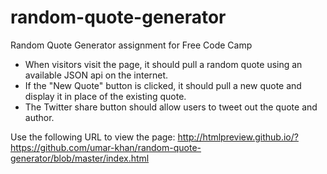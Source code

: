 # random-quote-generator
Random Quote Generator assignment for Free Code Camp

 - When visitors visit the page, it should pull a random quote using an available JSON api on the internet.
 - If the "New Quote" button is clicked, it should pull a new quote and display it in place of the existing quote.
 - The Twitter share button should allow users to tweet out the quote and author.

Use the following URL to view the page:
http://htmlpreview.github.io/?https://github.com/umar-khan/random-quote-generator/blob/master/index.html
